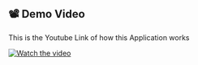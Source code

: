 ## 📽️ Demo Video
This is the Youtube Link of how this Application works

[![Watch the video](https://img.youtube.com/vi/09FMhiyLdvU/0.jpg)](https://www.youtube.com/watch?v=09FMhiyLdvU)
